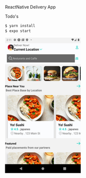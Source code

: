 ReactNative Delivery App

Todo's

```sh
$ yarn install
$ expo start
```

<img src="./tmp/app.png" width="50%" height="50%" alt="Home Screen">